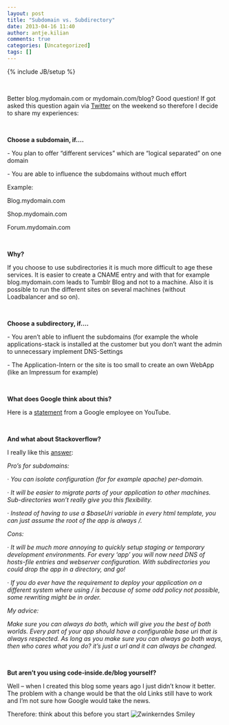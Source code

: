 ```yaml
---
layout: post
title: "Subdomain vs. Subdirectory"
date: 2013-04-16 11:40
author: antje.kilian
comments: true
categories: [Uncategorized]
tags: []
---
```

{% include JB/setup %}
<p>&nbsp; <p><b></b> <p>Better blog.mydomain.com or mydomain.com/blog? Good question! If got asked this question again via <a href="https://twitter.com/Cayas_Software/status/320208299805011968">Twitter</a> on the weekend so therefore I decide to share my experiences:  <p>&nbsp; <p><b>Choose a subdomain, if….</b> <p>- You plan to offer “different services” which are “logical separated” on one domain <p>- You are able to influence the subdomains without much effort <p>Example: <p>Blog.mydomain.com <p>Shop.mydomain.com <p>Forum.mydomain.com <p>&nbsp; <p><b>Why?</b> <p>If you choose to use subdirectories it is much more difficult to age these services. It is easier to create a CNAME entry and with that for example blog.mydomain.com leads to Tumblr Blog and not to a machine. Also it is possible to run the different sites on several machines (without Loadbalancer and so on).  <p>&nbsp; <p><b>Choose a subdirectory, if….</b> <p>- You aren’t able to influent the subdomains (for example the whole applications-stack is installed at the customer but you don’t want the admin to unnecessary implement DNS-Settings <p>- The Application-Intern or the site is too small to create an own WebApp (like an Impressum for example)  <p>&nbsp; <p><b>What does Google think about this?</b> <p>Here is a <a href="http://www.youtube.com/watch?v=_MswMYk05tk">statement</a> from a Google employee on YouTube. <p>&nbsp; <p><b>And what about Stackoverflow?</b> <p><b></b> <p>I really like this <a href="http://stackoverflow.com/questions/1965609/subdomain-vs-subdirectory-in-web-programming">answer</a>: <p><i>Pro’s for subdomains:</i> <p>· <i>You can isolate configuration (for for example apache) per-domain.</i> <p>· <i>It will be easier to migrate parts of your application to other machines. </i><i>Sub-directories won’t really give you this flexibility.</i> <p>· <i>Instead of having to use a $baseUri variable in every html template, you can just assume the root of the app is always /.</i> <p><i>Cons:</i> <p>· <i>It will be much more annoying to quickly setup staging or temporary development environments. For every ‘app’ you will now need DNS of hosts-file entries and webserver configuration. With subdirectories you could drop the app in a directory, and go!</i> <p>· <i>If you do ever have the requirement to deploy your application on a different system where using / is because of some odd policy not possible, some rewriting might be in order.</i> <p><i>My advice:</i> <p><i>Make sure you can always do both, which will give you the best of both worlds. Every part of your app should have a configurable base uri that is always respected. As long as you make sure you can always go both ways, then who cares what you do? it’s just a url and it can always be changed.</i> <p><b></b>&nbsp; <p><b>But aren’t you using code-inside.de/blog yourself?</b> <p><b></b> <p>Well – when I created this blog some years ago I just didn’t know it better. The problem with a change would be that the old Links still have to work and I’m not sure how Google would take the news.  <p>Therefore: think about this before you start <img style="border-bottom-style: none; border-left-style: none; border-top-style: none; border-right-style: none" class="wlEmoticon wlEmoticon-winkingsmile" alt="Zwinkerndes Smiley" src="http://code-inside.de/blog-in/wp-content/uploads/wlEmoticon-winkingsmile52.png">
